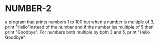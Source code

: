 # NUMBER-2
 a program that prints numbers 1 to 100 but when a number is multiple of 3, print "Hello"instead of the number and if the number iss multiple of 5 then print "Goodbye". For numbers both multiple by both 3 and 5, print "Hello Goodbye"
